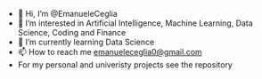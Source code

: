 - 👋 Hi, I’m @EmanueleCeglia
- 👀 I’m interested in Artificial Intelligence, Machine Learning, Data Science, Coding and Finance
- 🌱 I’m currently learning Data Science
- 📫 How to reach me emanueleceglia0@gmail.com
- For my personal and univeristy projects see the repository
<!---
EmanueleCeglia/EmanueleCeglia is a ✨ special ✨ repository because its `README.md` (this file) appears on your GitHub profile.
You can click the Preview link to take a look at your changes.
--->
